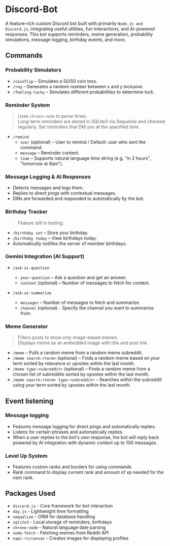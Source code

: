 # Discord-Bot
A feature-rich custom Discord bot built with primarily `Node.js and Discord.js`, integrating useful utilities, fun interactions, and AI-powered responses. This bot supports reminders, meme generation, probability simulations, message logging, birthday events, and more.

## Commands

### Probability Simulators
- `/coinflip` – Simulates a 50/50 coin toss.
- `/rng` - Generates a random number between x and y inclusive.
- `/feeling-lucky` – Simulates different probabilities to determine luck.

### Reminder System
> Uses `chrono-node` to parse times.  
> Long-term reminders are stored in SQLite3 via Sequelize and checked regularly.
Set reminders that DM you at the specified time.
- `/remind`  
  - `user` (optional) – User to remind / Default: user who sent the command.   
  - `message` – Reminder content.  
  - `time` – Supports natural language time string (e.g. "in 2 hours", "tomorrow at 8am").

### Message Logging & AI Responses
- Detects messages and logs them.
- Replies to direct pings with contextual messages.
- DMs are forwarded and responded to automatically by the bot.

### Birthday Tracker 
> Feature still in testing.
- `/birthday set` – Store your birthday.
- `/birthday today` – View birthdays today.
- Automatically notifies the server of member birthdays.

### Gemini Integration (AI Support)
- `/ask-ai-question` 
  - `your-question` – Ask a question and get an answer.
  - `context` (optional) – Number of messages to fetch for context.

- `/ask-ai-summarize` 
  - `messages` – Number of messages to fetch and summarize.
  - `channel` (optional) - Specify the channel you want to summarize from.

### Meme Generator
> Filters posts to show only image-based memes.  
> Displays meme as an embedded image with title and post link.
- `/meme` – Pulls a random meme from a random meme subreddit.
- `/meme search:<term>` (optional) – Finds a random meme based on your term sorted by relevance or upvotes within the last month.
- `/meme type:<subreddit>` (optional) – Finds a random meme from a chosen list of subreddits sorted by upvotes within the last month.
- `/meme search:<term> type:<subreddit>` – Searches within the subreddit using your term sorted by upvotes within the last month.

## Event listening

### Message logging
- Features message logging for direct pings and automatically replies.
- Listens for certain phrases and automatically replies.
- When a user replies to the bot's own response, the bot will reply back powered by AI integration with dynamic context up to 100 messages.

### Level Up System
- Features custom ranks and borders for using commands.
- Rank command to display current rank and amount of xp needed for the next rank.

## Packages Used
- `discord.js` - Core framework for bot interaction
- `day.js` - Lightweight time formatting
- `sequelize` - ORM for database handling
- `sqlite3` - Local storage of reminders, birthdays
- `chrono-node` - Natural language date parsing
- `node-fetch` - Fetching memes from Reddit API
- `napi-rs/canvas` - Creates images for displaying profiles



